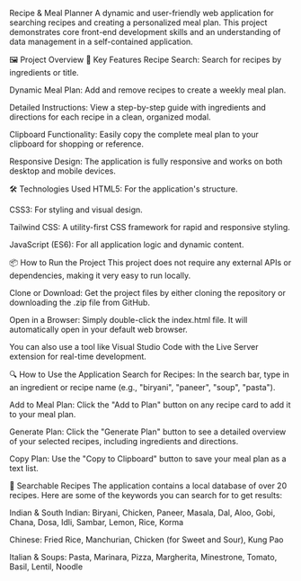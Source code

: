 Recipe & Meal Planner
A dynamic and user-friendly web application for searching recipes and creating a personalized meal plan. This project demonstrates core front-end development skills and an understanding of data management in a self-contained application.

🖼️ Project Overview
🚀 Key Features
Recipe Search: Search for recipes by ingredients or title.

Dynamic Meal Plan: Add and remove recipes to create a weekly meal plan.

Detailed Instructions: View a step-by-step guide with ingredients and directions for each recipe in a clean, organized modal.

Clipboard Functionality: Easily copy the complete meal plan to your clipboard for shopping or reference.

Responsive Design: The application is fully responsive and works on both desktop and mobile devices.

🛠️ Technologies Used
HTML5: For the application's structure.

CSS3: For styling and visual design.

Tailwind CSS: A utility-first CSS framework for rapid and responsive styling.

JavaScript (ES6): For all application logic and dynamic content.

📦 How to Run the Project
This project does not require any external APIs or dependencies, making it very easy to run locally.

Clone or Download: Get the project files by either cloning the repository or downloading the .zip file from GitHub.

Open in a Browser: Simply double-click the index.html file. It will automatically open in your default web browser.

You can also use a tool like Visual Studio Code with the Live Server extension for real-time development.

🔍 How to Use the Application
Search for Recipes: In the search bar, type in an ingredient or recipe name (e.g., "biryani", "paneer", "soup", "pasta").

Add to Meal Plan: Click the "Add to Plan" button on any recipe card to add it to your meal plan.

Generate Plan: Click the "Generate Plan" button to see a detailed overview of your selected recipes, including ingredients and directions.

Copy Plan: Use the "Copy to Clipboard" button to save your meal plan as a text list.

📝 Searchable Recipes
The application contains a local database of over 20 recipes. Here are some of the keywords you can search for to get results:

Indian & South Indian: Biryani, Chicken, Paneer, Masala, Dal, Aloo, Gobi, Chana, Dosa, Idli, Sambar, Lemon, Rice, Korma

Chinese: Fried Rice, Manchurian, Chicken (for Sweet and Sour), Kung Pao

Italian & Soups: Pasta, Marinara, Pizza, Margherita, Minestrone, Tomato, Basil, Lentil, Noodle
